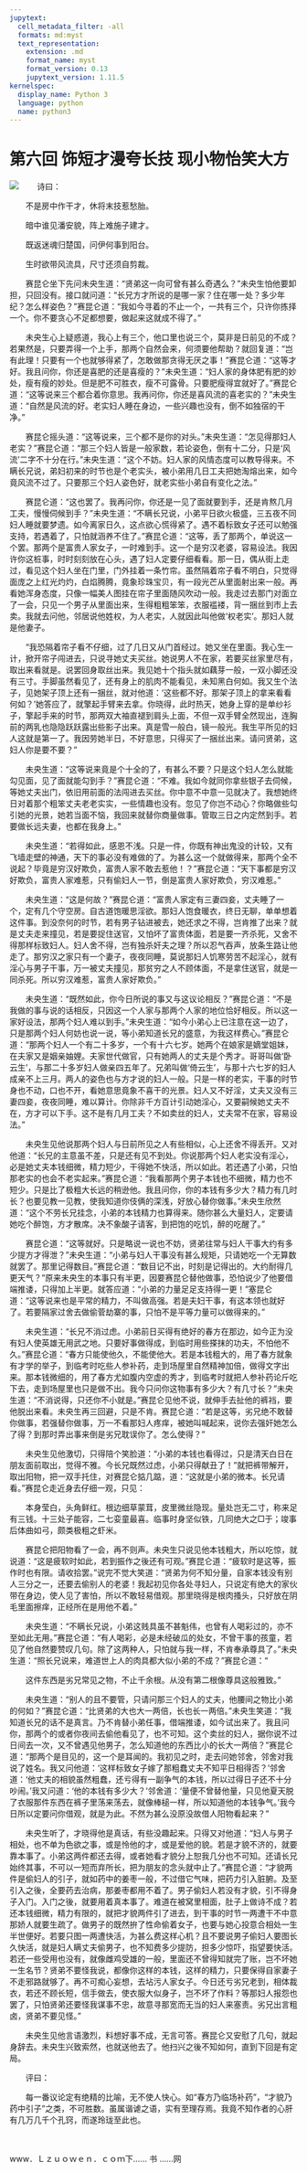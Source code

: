 ```yaml
---
jupytext:
  cell_metadata_filter: -all
  formats: md:myst
  text_representation:
    extension: .md
    format_name: myst
    format_version: 0.13
    jupytext_version: 1.11.5
kernelspec:
  display_name: Python 3
  language: python
  name: python3
---
```

# 第六回 饰短才漫夸长技 现小物怡笑大方

![](image/cover.jpg)
　　诗曰：

　　不是房中作干才，休将末技惹愁胎。

　　暗中谁见潘安貌，阵上难施子建才。

　　既返迷魂归楚国，问伊何事到阳台。

　　生时欲带风流具，尺寸还须自剪裁。

　　赛昆仑坐下先问未央生道：“贤弟这一向可曾有甚么奇遇么？”未央生怕他要卸担，只回没有。接口就问道：“长兄方才所说的是哪一家？住在哪一处？多少年纪？怎么样姿色？”赛昆仑道：“我如今寻着的不止一个，一共有三个，只许你拣择一个。你不要贪心不足都想要，做起来这就成不得了。”

　　未央生心上疑惑道，我心上有三个，他口里也说三个，莫非是日前见的不成？若果然是，只要弄得一个上手，那两个自然会来，何须要他帮助？就回复道：“岂有此理！只要有一个也就够得紧了，怎敢做那贪得无厌之事！”赛昆仑道：“这等才好。我且问你，你还是喜肥的还是喜瘦的？”未央生道：“妇人家的身体肥有肥的妙处，瘦有瘦的妙处。但是肥不可胜衣，瘦不可露骨。只要肥瘦得宜就好了。”赛昆仑道：“这等说来三个都合着你意思。我再问你，你还是喜风流的喜老实的？”未央生道：“自然是风流的好。老实妇人睡在身边，一些兴趣也没有，倒不如独宿的干净。”

　　赛昆仑摇头道：“这等说来，三个都不是你的对头。”未央生道：“怎见得那妇人老实？”赛昆仑道：“那三个妇人皆是一般家数，若论姿色，倒有十二分，只是‘风流’二字不十分在行。”未央生道：“这个不妨。妇人家的风情态度可以教导得来。不瞒长兄说，弟妇初来的时节也是个老实头，被小弟用几日工夫把她淘熔出来，如今竟风流不过了。只要那三个妇人姿色好，就老实些小弟自有变化之法。”

　　赛昆仑道：“这也罢了。我再问你，你还是一见了面就要到手，还是肯熬几月工夫，慢慢伺候到手？”未央生道：“不瞒长兄说，小弟平日欲火极盛，三五夜不同妇人睡就要梦遗。如今离家日久，这点欲心慌得紧了。遇不着标致女子还可以勉强支持，若遇着了，只怕就涵养不住了。”赛昆仑道：“这等，丢了那两个，单说这一个罢。那两个是富贵人家女子，一时难到手。这一个是穷汉老婆，容易设法。我因许你这桩事，时时刻刻放在心头，遇了妇人定要仔细看看。那一日，偶从街上走过，看见这个妇人坐在门里，门外挂着一条竹帘。虽然隔着帘子看不明白，只觉得面庞之上红光灼灼，白焰腾腾，竟象珍珠宝贝，有一段光芒从里面射出来一般。再看她浑身态度，只像一幅美人图挂在帘子里面随风吹动一般。我走过去那门对面立了一会，只见一个男子从里面出来，生得粗粗笨笨，衣服褴褛，背一捆丝到市上去卖。我就去问他，邻居说他姓权，为人老实，人就因此叫他做‘权老实’。那妇人就是他妻子。

　　“我恐隔着帘子看不仔细，过了几日又从门首经过。她又坐在里面。我心生一计，掀开帘子闯进去，只说寻她丈夫买丝。她说男人不在家，若要买丝家里尽有，取出来看就是。说罢回身取丝出来。我见她十个指头就如藕芽一般，一双小脚还没有三寸。手脚虽然看见了，还有身上的肌肉不能看见，未知黑白何如。我又生个法子，见她架子顶上还有一捆丝，就对他道：‘这些都不好。那架子顶上的拿来看看何如？’她答应了，就擎起手臂来去拿。你晓得，此时热天，她身上穿的是单纱衫子，擎起手来的时节，那两双大袖直褪到肩头上面，不但一双手臂全然现出，连胸前的两乳也隐隐跃跃露出些影子出来。真是雪一般白，镜一般光。我生平所见的妇人这就是第一了。我因劳她半日，不好意思，只得买了一捆丝出来。请问贤弟，这妇人你是要不要？”

　　未央生道：“这等说来竟是个十全的了，有甚么不要？只是这个妇人怎么就能勾见面，见了面就能勾到手？”赛昆仑道：“不难。我如今就同你拿些银子去伺候，等她丈夫出门，依旧用前面的法闯进去买丝。你中意不中意一见就决了。我想她终日对着那个粗笨丈夫老老实实，一些情趣也没有。忽见了你岂不动心？你略做些勾引她的光景，她若当面不恼，我回来就替你商量做事。管取三日之内定然到手。若要做长远夫妻，也都在我身上。”

　　未央生道：“若得如此，感恩不浅。只是一件，你既有神出鬼没的计较，又有飞墙走壁的神通，天下的事必没有难做的了。为甚么这一个就做得来，那两个全不说起？毕竟是穷汉好欺负，富贵人家不敢去惹他！？”赛昆仑道：“天下事都是穷汉好欺负，富贵人家难惹，只有偷妇人一节，倒是富贵人家好欺负，穷汉难惹。”

　　未央生道：“这是何故？”赛昆仑道：“富贵人家定有三妻四妾，丈夫睡了一个，定有几个守空房。自古道饱暖思淫欲。那妇人饱食暖衣，终日无聊，单单想着这件事。到没奈何的时节，若有男子钻进被去，她还求之不得，岂肯推了出来？就是丈夫走来撞见，若是要捉住送官，又怕坏了富贵体面，若是要一齐杀死，又舍不得那样标致妇人。妇人舍不得，岂有独杀奸夫之理？所以忍气吞声，放条生路让他走了。那穷汉之家只有一个妻子，夜夜同睡，莫说那妇人饥寒劳苦不起淫心，就有淫心与男子干事，万一被丈夫撞见，那贫穷之人不顾体面，不是拿住送官，就是一同杀死。所以穷汉难惹，富贵人家好欺负。”

　　未央生道：“既然如此，你今日所说的事又与这议论相反？”赛昆仑道：“不是我做的事与说的话相反，只因这一个人家与那两个人家的地位恰好相反。所以这一家好设法，那两个妇人难以到手。”未央生道：“如今小弟心上已注意在这一边了，只是那两个妇人何妨也说一说，等小弟知道长兄的盛意，为我这样费心。”赛昆仑道：“那两个妇人一个有二十多岁，一个有十六七岁。她两个在娘家是嫡堂姐妹，在夫家又是姻亲妯娌。夫家世代做官，只有她两人的丈夫是个秀才。哥哥叫做‘卧云生’，与那二十多岁妇人做亲四五年了。兄弟叫做‘倚云生’，与那十六七岁的妇人成亲不上三月。两人的姿色也与方才说的妇人一般。只是一样的老实，干事的时节身也不动，口也不开，看她意思竟象不喜干的光景。妇人又不好淫，丈夫又没有三妻四妾，夜夜同睡，难以算计。你除非千方百计引动她淫心，又要嗣候她丈夫不在，方才可以下手。这不是有几月工夫？不如卖丝的妇人，丈夫常不在家，容易设法。”

　　未央生见他说那两个妇人与日前所见之人有些相似，心上还舍不得丢开。又对他道：“长兄的主意虽不差，只是还有见不到处。你说那两个妇人老实没有淫心，必是她丈夫本钱细微，精力短少，干得她不快活，所以如此。若还遇了小弟，只怕那老实的也会不老实起来。”赛昆仑道：“我看那两个男子本钱也不细微，精力也不短少。只是比了极粗大长远的稍逊他。我且问你，你的本钱有多少大？精力有几时长？也要见教一见教，使我知道你伎俩的深浅，好放心替你做事。”未央生欣然道：“这个不劳长兄挂念，小弟的本钱精力也算得来。随你甚么大量妇人，定要请她吃个醉饱，方才散席。决不象酸子请客，到把饱的吃饥，醉的吃醒了。”

　　赛昆仑道：“这等就好。只是略说一说也不妨，贤弟往常与妇人干事大约有多少提方才得泄？”未央生道：“小弟与妇人干事没有甚么规矩，只请她吃一个无算数就罢了。那里记得数目。”赛昆仑道：“数目记不出，时刻是记得出的。大约耐得几更天气？”原来未央生的本事只有半更，因要赛昆仑替他做事，恐怕说少了他要借端推诿，只得加上半更。就答应道：“小弟的力量足足支持得一更！”塞昆仑道：“这等说来也是平常的精力，不叫做高强。若是夫妇干事，有这本领也就好了。若要隔家过舍去做偷菅劫寨的事，只怕不是平等力量可以做得来的。”

　　未央生道：“长兄不消过虑。小弟前日买得有绝好的春方在那边，如今正为没有妇人使英雄无用武之地。只要好事做得成，到临时用些搽抹的功夫，不怕他不久。”赛昆仑道：“春方只能使他久，不能使他大。若是本钱粗大的，用了春方就象有才学的举子，到临考时吃些人参补药，走到场屋里自然精神加倍，做得文字出来。那本钱微细的，用了春方尤如腹内空虚的秀才，到临考时就把人参补药论斤吃下去，走到场屋里也只是做不出。我今只问你这物事有多少大？有几寸长？”未央生道：“不消说得，只还你不小就是。”赛昆仑见他不说，就伸手去扯他的裤裆，要他脱出来看。未央生再三回避，只是不肯。赛昆仑道：“若是这等，劣兄绝不敢替你做事，若强替你做事，万一不看那妇人疼痒，被她叫喊起来，说你去强奸她怎么了得？到那时弄出事来倒是劣兄耽误你了。怎么使得？”

　　未央生见他激切，只得陪个笑脸道：“小弟的本钱也看得过，只是清天白日在朋友面前取出，觉得不雅。今长兄既然过虑，小弟只得献丑了！”就把裤带解开，取出阳物，把一双手托住，对赛昆仑掂几踮，道：“这就是小弟的微本。长兄请看。”赛昆仑走近身去仔细一观，只见：

　　本身莹白，头角鲜红。根边细草蒙茸，皮里微丝隐现。量处岂无二寸，称来足有三钱。十三处子能容，二七娈童最喜。临事时身坚似铁，几同绝大之□于；竣事后体曲如弓，颇类极粗之虾米。

　　赛昆仑把阳物看了一会，再不则声。未央生只说见他本钱粗大，所以吃惊，就说道：“这是疲软时如此，若到振作之後还有可观。”赛昆仑道：“疲软时是这等，振作时也有限。请收拾罢。”说完不觉大笑道：“贤弟为何不知分量，自家本钱没有别人三分之一，还要去偷别人的老婆！我起初见你各处寻妇人，只说定有绝大的家伙带在身边，使人见了害怕，所以不敢轻易借观。那里晓得是根肉搔头，只好放在阴毛里面擦痒，正经所在是用他不着。”

　　未央生道：“不瞒长兄说，小弟这贱具虽不甚魁伟，也曾有人喝彩过的，亦不至如此无用。”赛昆仑道：“有人喝彩，必是未经破瓜的处女，不曾干事的孩童，若见了他自然要赞叹几句。除了这两种人，只怕就与我一样，不肯奉承尊具了。”未央生道：“照长兄说来，难道世上人的肉具都大似小弟的不成？”赛昆仑道：“

　　这件东西是劣兄常见之物，不止千余根。从没有第二根像尊具这般雅致。”

　　未央生道：“别人的且不要管，只请问那三个妇人的丈夫，他腰间之物比小弟的何如？”赛昆仑道：“比贤弟的大也大一两倍，长也长一两倍。”未央生笑道：“我知道长兄的话不是真言。乃不肯替小弟任事，借端推诿，如今试出来了。我且问你，那两个的或者你夜间去偷他看见了，也不可知。这个卖丝的妇人，据你说不过日间去一次，又不曾遇见他男子，怎么知道他的东西比小的长大一两倍？”赛昆仑道：“那两个是目见的，这一个是耳闻的。我初见之时，走去问她邻舍，邻舍对我说了姓名。我又问他道：‘这样标致女子嫁了那粗蠢丈夫不知平日相得否？’邻舍道：‘他丈夫的相貌虽然粗蠢，还亏得有一副争气的本钱，所以过得日子还不十分吵闹。’我又问道：‘他的本钱有多少大？’邻舍道：‘量便不曾替他量，只见他夏天脱了衣服那件东西在裤子里荡来荡去，就像棒槌一样，所以知道他的本钱争气。’我今日所以定要问你借观，就是为此。不然为甚么没原没故借人阳物看起来？”

　　未央生听了，才晓得他是真话，有些没趣起来。只得又对他道：“妇人与男子相处，也不单为色欲之事，或是怜他的才，或是爱他的貌。若是才貌不济的，就要靠本事了。小弟这两件都还去得，或者她看才貌分上恕我几分也不可知。还请长兄始终其事，不可以一短而弃所长，把为朋友的念头就中止了。”赛昆仑道：“才貌两件是偷妇人的引子，就如药中的姜枣一般，不过借它气味，把药力引入脏腑。及至引入之後，全要药去治病，那姜枣都用不着了。男子偷妇人若没有才貌，引不得身子入门。入门之後，就要用着真本事了。难道在被窝里相面，肚子上做诗不成？若还本钱细微，精力有限的，就把才貌两件引了进去，到干事的时节一两遭干不中意那娇人就要生疏了。做男子的既然拚了性命偷着女子，也要与她心投意合相处一生半世便好。若要只图一两遭快活，为甚么费这样心机？且不要说男子偷妇人要图长久快活，就是妇人瞒丈夫偷男子，也不知费多少提防，担多少惊吓，指望要快活。若还一些受用也没有，就像雌鸡受雄的一般，里面还不曾得知就完了账，岂不坏她一生名节？贤弟不要怪我说，都像你这样的本钱，这样的精力，只要保得自家妻子不走邪路就够了。再不可痴心妄想，去坫污人家女子。今日还亏劣兄老到，相体裁衣，若还不顾长短，信手做去，使衣服大似身子，岂不坏了作料？等那妇人报怨也罢了，只怕贤弟还要怪我谋事不忠，故意寻那宽而无当的妇人来塞责。劣兄出言粗卤，贤弟不要见怪。”

　　未央生见他言语激烈，料想好事不成，无言可答。赛昆仑又安慰了几句，就起身辞去。未央生兴致索然，也就送他去了。他扫兴之後不知如何，直到下回是有定局。

　　评曰：

　　每一番议论定有绝精的比喻，无不使人快心。如“春方乃临场补药”，“才貌乃药中引子”之类，不可胜数。虽属谐谑之语，实有至理存焉。我竟不知作者的心肝有几万几千个孔窍，而遂玲珑至此也。

　　

www．Ｌｚｕｏｗｅｎ．ｃｏｍ下…… 书 ……网

